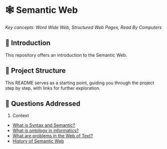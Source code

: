 # 🕸️ Semantic Web

_Key concepts: Word Wide Web, Structured Web Pages, Read By Computers_

## 🤖 Introduction

This repository offers an introduction to the Semantic Web.

## 📁 Project Structure

This README serves as a starting point, guiding you through the project step by step, with links for further exploration.

## 🐣 Questions Addressed

1. Context

- [What is Syntax and Semantic?](./context/README.md#-syntax-vs-semantics-understanding-the-difference-reference-1)
- [What is ontology in informatics?](./context/README.md#-what-is-ontology-in-informatics-reference-1)
- [What are problems in the Web of Text?](./context/README.md#-what-are-problems-in-the-web-of-text)
- [History of Semantic Web](./context/README.md#%EF%B8%8F-history-of-semantic-web)
